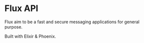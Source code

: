 # Flux API

Flux aim to be a fast and secure messaging applications for general purpose.

Built with Elixir & Phoenix.
